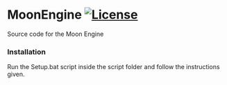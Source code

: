 # MoonEngine [![License](https://img.shields.io/github/license/JonasAlmaas/MoonEngine.svg)](https://github.com/JonasAlmaas/MoonEngine/blob/main/LICENSE)
Source code for the Moon Engine

### Installation
Run the Setup.bat script inside the script folder and follow the instructions given.
